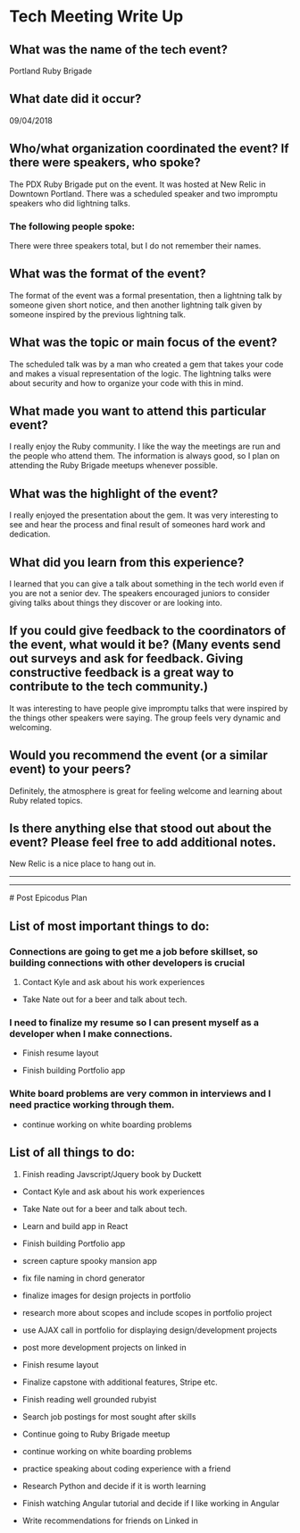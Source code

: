 # Tech Meeting Write Up
## What was the name of the tech event?

Portland Ruby Brigade
## What date did it occur?

09/04/2018

## Who/what organization coordinated the event? If there were speakers, who spoke?
The PDX Ruby Brigade put on the event. It was hosted at New Relic in Downtown Portland. There was a scheduled speaker and two impromptu speakers who did lightning talks.

### The following people spoke:

There were three speakers total, but I do not remember their names.


## What was the format of the event?

The format of the event was a formal presentation, then a lightning talk by someone given short notice, and then another lightning talk given by someone inspired by the previous lightning talk.

## What was the topic or main focus of the event?

The scheduled talk was by a man who created a gem that takes your code and makes a visual representation of the logic. The lightning talks were about security and how to organize your code with this in mind.

## What made you want to attend this particular event?

I really enjoy the Ruby community. I like the way the meetings are run and the people who attend them. The information is always good, so I plan on attending the Ruby Brigade meetups whenever possible.

## What was the highlight of the event?

I really enjoyed the presentation about the gem. It was very interesting to see and hear the process and final result of someones hard work and dedication.


## What did you learn from this experience?

I learned that you can give a talk about something in the tech world even if you are not a senior dev. The speakers encouraged juniors to consider giving talks about things they discover or are looking into.

## If you could give feedback to the coordinators of the event, what would it be? (Many events send out surveys and ask for feedback. Giving constructive feedback is a great way to contribute to the tech community.)

It was interesting to have people give impromptu talks that were inspired by the things other speakers were saying. The group feels very dynamic and welcoming.

## Would you recommend the event (or a similar event) to your peers?

Definitely, the atmosphere is great for feeling welcome and learning about Ruby related topics.

## Is there anything else that stood out about the event? Please feel free to add additional notes.

New Relic is a nice place to hang out in.

<hr>

<hr>
# Post Epicodus Plan

## List of most important things to do:

### Connections are going to get me a job before skillset, so building connections with other developers is crucial
1. Contact Kyle and ask about his work experiences

* Take Nate out for a beer and talk about tech.

### I need to finalize my resume so I can present myself as a developer when I make connections.

* Finish resume layout

* Finish building Portfolio app

### White board problems are very common in interviews and I need practice working through them.

* continue working on white boarding problems

## List of all things to do:

1.  Finish reading Javscript/Jquery book by Duckett

* Contact Kyle and ask about his work experiences

* Take Nate out for a beer and talk about tech.

* Learn and build app in React

* Finish building Portfolio app

* screen capture spooky mansion app

* fix file naming in chord generator

* finalize images for design projects in portfolio

* research more about scopes and include scopes in portfolio project

* use AJAX call in portfolio for displaying design/development projects

* post more development projects on linked in

* Finish resume layout

* Finalize capstone with additional features, Stripe etc.

* Finish reading well grounded rubyist

* Search job postings for most sought after skills

* Continue going to Ruby Brigade meetup

* continue working on white boarding problems

* practice speaking about coding experience with a friend

* Research Python and decide if it is worth learning

* Finish watching Angular tutorial and decide if I like working in Angular

* Write recommendations for friends on Linked in
